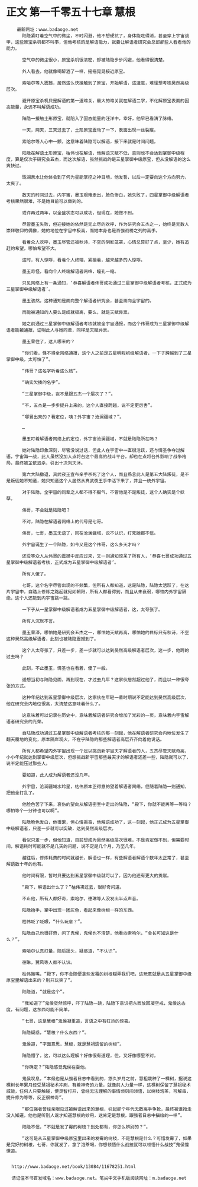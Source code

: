 # 正文 第一千零五十七章 慧根
        最新网址：www.badaoge.net
          陆隐紧盯着空气中的微尘，不时闪避，他不想硬抗了，身体能吃得消，甚至穿上宇宙战甲，这些原宝杀机都不叫事，但他考核的是解语能力，就要让解语者研究会总部那些人看看他的能力。
      
          空气中的微尘很小，原宝杀机很浓密，却被陆隐步步闪避，他看得很清楚。
      
          外人看去，他就像喝醉酒了一样，摇摇晃晃接近原宝。
      
          索哈尔等人震撼，居然这么快接触到了原宝，开始解语，这速度，难怪想考核昊然高级层次。
      
          避开原宝杀机只是解语的第一道难关，最大的难关就在解语二字，不化解原宝表面的固态能量，永远不叫解语成功。
      
          陆隐一接触土形原宝，就陷入了固态能量的汪洋中，幸好，他早已看清了脉络。
      
          一天，两天，三天过去了，土形原宝震动了一下，表面出现一丝裂痕。
      
          索哈尔等人心中一颤，这意味着陆隐可以解语，接下来就是时间问题。
      
          陆隐在解语土形原宝，枯伟也在解语，他解语天赋不低，否则也不会达到掌御中级程度，算是仅次于研究会五杰，而这次解语，虽然挑战的是三星掌御中级原宝，但从没解语的这么爽快过。
      
          珑湖泉水让他体会到了何为星能掌控之神目境，他发誓，以后一定要向这个方向努力，太爽了。
      
          数天的时间过去，内宇宙，墨玉艰难走出，脸色惨白，她失败了，四星掌御中级解语者考核果然很难，不是她目前可以做到的。
      
          或许再过两年，以全盛状态可以成功，但现在，她做不到。
      
          尽管墨玉失败，但迎接她的依然是无止尽的欢呼，作为研究会五杰之一，始终是无数人崇拜敬仰的偶像，她的地位在宇宙中极高，而她本身也是百强战榜之列的高手。
      
          看着众人欢呼，墨玉尽管还被秋诗，不空的阴影笼罩，心情总算好了点，至少，她有追赶的希望，哪怕希望不大。
      
          这时，有人惊呼，看着个人终端，紧接着，越来越多的人惊呼。
      
          墨玉奇怪，看向个人终端解语者网络，瞳孔一缩。
      
          只见网络上有一条通知，‘恭喜解语者伟哥成功通过三星掌御中级解语者考核，正式成为三星掌御中级解语者’。
      
          墨玉骇然，这种通知是面向整个解语者研究会，甚至面向全宇宙的。
      
          而能被通知的人要么是成就极高，要么，就是天赋异禀。
      
          她之前通过三星掌御中级解语者考核就被全宇宙通报，而这个伟哥成为三星掌御中级解语者能被通报，证明此人与她同辈，同样是天赋异禀。
      
          墨玉呆住了，这人哪来的？
      
          “你们看，怪不得全网络通报，这个人之前是五星明眸初级解语者，一下子跨越到了三星掌御中级，太可怕了”。
      
          “伟哥？这名字听着这么贱”。
      
          “确实欠揍的名字”。
      
          “三星掌御中级，岂不是跟五杰一个层次了？”。
      
          “不，五杰是一步步提升上来的，这个人直接跨越，说不定更厉害”。
      
          “哪冒出来的？看定位，咦？外宇宙？沧澜疆域？”。
      
          …
      
          墨玉盯着解语者网络上的定位，外宇宙沧澜疆域，不就是陆隐所在吗？
      
          她对陆隐印象深刻，尽管没说过话，但此人在宇宙中一直很活跃，还与情圣争夺过解语，宇宙海一战，此人虽然没加入点将台这个最高的战斗平台，却也在点将台外影响了战争格局，最终被芷依追杀，引出十决刘天沐。
      
          第六大陆撤退，真武夜王宣布亲手杀死了这个人，而且扬言此人是第五大陆叛徒，是不是叛徒她不知道，她只知道这个人居然从真武夜王手中活下来了，并且一统外宇宙。
      
          对于陆隐，全宇宙的同辈之人都不得不服气，不管他是不是叛徒，这个人确实是个妖孽。
      
          伟哥，不会就是陆隐吧？
      
          不对，陆隐在解语者网络上的代号是七哥。
      
          伟哥，七哥，墨玉无语了，同在沧澜疆域，说不认识，打死她都不信。
      
          外宇宙诞生了一个陆隐，如今又是这个伟哥，这么多天才吗？
      
          还没等众人从伟哥的震撼中反应过来，又一则通知惊呆了所有人，‘恭喜七哥成功通过五星掌御中级解语者考核，正式成为五星掌御中级解语者’。
      
          所有人傻了。
      
          七哥，这个名字尽管出现的不频繁，但所有人都知道，这是陆隐，陆隐太活跃了，在这片宇宙中，自踏上修炼之路起就宛如朝阳，所有人都看得到，而且从未衰弱，哪怕内外宇宙隔绝，这个人还能到内宇宙跳一跳。
      
          一下子从一星掌御中级解语者成为五星掌御中级解语者，这，太夸张了。
      
          所有人沉默不言。
      
          墨玉呆滞，哪怕她是研究会五杰之一，哪怕她天赋再高，哪怕她的目标只有秋诗，不空这种昊然高级解语者，此刻也被陆隐震撼到了。
      
          这个人太夸张了，只差一步，差一步就可以达到昊然高级解语者层次，这一步，他跨的过去吗？
      
          此刻，不止墨玉，情圣也在看着，傻了一般。
      
          遥想当初与陆隐见面，再到现在，才过去几年？这家伙居然超过他了，而且以一种很夸张的方式。
      
          这种年纪达到五星掌御中级层次，这家伙在年轻一辈时期说不定能达到昊然高级层次，他在研究会内地位很高，太清楚这意味着什么了。
      
          这意味着可以记录在历史中，意味着解语者研究会增加了光彩的一页，意味着内宇宙解语者研究会的光荣。
      
          自陆隐成功通过五星掌御中级解语者考核的那一刻起，他在解语者研究会内地位发生了翻天覆地的变化，原本隔岸观火，不在乎陆隐的那些解语者高层齐齐向着他说话。
      
          所有人都希望内外宇宙出现一个足以挑战新宇宙天才解语者的人，五杰尽管天赋奇高，小小年纪就达到掌御中级层次，但想挑战新宇宙那些最天才的解语者还差一些，陆隐就可以了，说不定能压过那些人。
      
          要知道，此人成为解语者还没几年。
      
          外宇宙，沧澜疆域水玲星，枯伟原本正得意的望着解语者网络，但随着陆隐一则通知，把他全打乱了。
      
          他脸色苦了下来，哀伤的望向从解语密室中走出的陆隐，“殿下，你就不能再等一等吗？哪怕等个一分钟也可以啊”。
      
          陆隐脸色发白，他很累，但心情振奋，他解语成功了，这一刻起，他正式成为五星掌御中级解语者，只差一步就可以突破，达到昊然高级层次。
      
          看似只差一步，但他知道，目前想成为昊然高级层次很难，不是肯定做不到，但需要时间，解语耗时可能就不是几天的问题，说不定是几个月，乃至几年。
      
          越往后，修炼耗费的时间就越长，解语也一样，有些解语者解语个数年太正常了，甚至解语数十年的也有。
      
          他时间有限，暂时只要达到五星掌御中级就可以了，因为他还有更大的贡献。
      
          “殿下，解语出什么了？”枯伟凑过去，很好奇问道。
      
          不止他，所有人都好奇，索哈尔，德琳等人没发出半点声音。
      
          陆隐抬手，掌中出现一团灰色，看起来像树根一样的东西。
      
          枯伟眨了眨眼，“什么玩意？”。
      
          陆隐自己也很好奇，问了鬼侯，鬼侯也不清楚，他看向索哈尔，“会长可知这是什么？”。
      
          索哈尔认真打量，随后摇头，疑惑道，“不认识”。
      
          德琳，翼风等人都不认识。
      
          枯伟撇嘴，“殿下，你不会随便拿些发霉的树根糊弄我们吧，这玩意就是从五星掌御中级原宝里解语出来的？别开玩笑了”。
      
          陆隐道，“就是这个”。
      
          “我知道了”鬼侯突然惊呼，吓了陆隐一跳，陆隐下意识把东西放回凝空戒，鬼侯这态度，有问题，这东西可能不简单。
      
          “七哥，这是慧根”鬼侯凝重道，言语之中有狂热的惊喜。
      
          陆隐疑惑，“慧根？什么东西？”。
      
          鬼侯道，“字面意思，慧根，就是慧祖遗留的树根”。
      
          陆隐懵了，这，可以这么理解？好像很有道理，但，又好像哪里不对。
      
          “你确定？”陆隐感觉鬼侯在耍他。
      
          鬼侯叹息，“本候也是从强者日志中看到的，悠久岁月之前，慧祖栽种了一棵树，据说这棵树长年累月经受慧祖秘术冲刷，有着神奇的力量，就像前人力量一样，这棵树保留了慧祖秘术威能，任何人只要触碰，便灵智打开，曾经无法理解的事情顷刻间领悟，以树枝泡茶，可解毒，提升修为等等，反正很神奇”。
      
          “那位强者曾经亲眼见过被解语出来的慧根，引起那个年代无数高手争抢，最终被谁抢走没人知道，他也是听别人说才知道慧根的妙用，这肯定是慧根，跟强者日志中描绘的一样”。
      
          陆隐不信，“不就是发了霉的树枝？到处都有，你怎么辨别的？”。
      
          “这可是从五星掌御中级原宝里出来的发霉的树枝，不是慧根是什么？可惜发霉了，如果是完好的树根，七哥，你就发了，拿了泡茶喝，你想领悟什么战技就可以领悟什么战技”鬼侯憧憬道。
      
      
      http://www.badaoge.net/book/13084/11678251.html
      
      请记住本书首发域名：www.badaoge.net。笔尖中文手机版阅读网址：m.badaoge.net